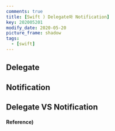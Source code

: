 ```yaml
---
comments: true
title: [Swift ) Delegate와 Notification]
key: 202005201
modify_date: 2020-05-20
picture_frame: shadow
tags:
  - [swift]
---
```


## Delegate

## Notification

## Delegate VS Notification

#### Reference)

